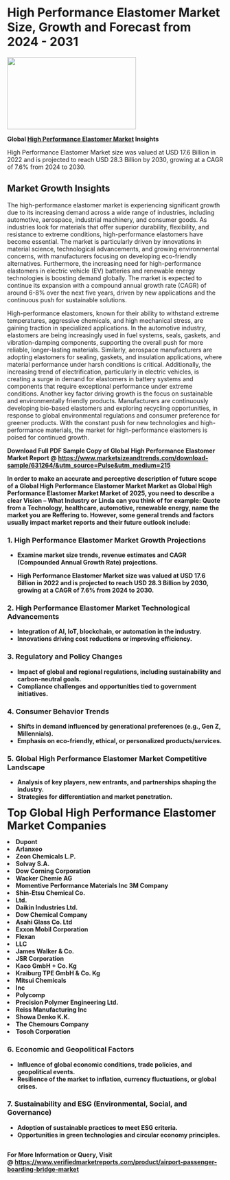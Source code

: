 <H1>High Performance Elastomer Market Size, Growth and Forecast from 2024 - 2031</H1><img class="aligncenter size-medium wp-image-584254" src="https://thirdeyenews.in/wp-content/uploads/2024/09/Global-Market-Research-300x168.jpeg" alt="" width="300" height="168" /><p><strong>Global&nbsp;<a href="https://www.marketsizeandtrends.com/download-sample/631264/&amp;utm_source=Pulse&amp;utm_medium=215">High Performance Elastomer Market</a> Insights</strong></p><p>High Performance Elastomer Market size was valued at USD 17.6 Billion in 2022 and is projected to reach USD 28.3 Billion by 2030, growing at a CAGR of 7.6% from 2024 to 2030.</p><p><h2>Market Growth Insights</h2> <p>The high-performance elastomer market is experiencing significant growth due to its increasing demand across a wide range of industries, including automotive, aerospace, industrial machinery, and consumer goods. As industries look for materials that offer superior durability, flexibility, and resistance to extreme conditions, high-performance elastomers have become essential. The market is particularly driven by innovations in material science, technological advancements, and growing environmental concerns, with manufacturers focusing on developing eco-friendly alternatives. Furthermore, the increasing need for high-performance elastomers in electric vehicle (EV) batteries and renewable energy technologies is boosting demand globally. The market is expected to continue its expansion with a compound annual growth rate (CAGR) of around 6-8% over the next five years, driven by new applications and the continuous push for sustainable solutions. </p> <p><strong></strong></p> <p>High-performance elastomers, known for their ability to withstand extreme temperatures, aggressive chemicals, and high mechanical stress, are gaining traction in specialized applications. In the automotive industry, elastomers are being increasingly used in fuel systems, seals, gaskets, and vibration-damping components, supporting the overall push for more reliable, longer-lasting materials. Similarly, aerospace manufacturers are adopting elastomers for sealing, gaskets, and insulation applications, where material performance under harsh conditions is critical. Additionally, the increasing trend of electrification, particularly in electric vehicles, is creating a surge in demand for elastomers in battery systems and components that require exceptional performance under extreme conditions. Another key factor driving growth is the focus on sustainable and environmentally friendly products. Manufacturers are continuously developing bio-based elastomers and exploring recycling opportunities, in response to global environmental regulations and consumer preference for greener products. With the constant push for new technologies and high-performance materials, the market for high-performance elastomers is poised for continued growth. <p><strong></p><p><span class=""><strong>Download Full PDF Sample Copy of Global High Performance Elastomer Market Report</strong> @ <a href="https://www.marketsizeandtrends.com/download-sample/631264/&amp;utm_source=Pulse&amp;utm_medium=215" target="_blank">https://www.marketsizeandtrends.com/download-sample/631264/&amp;utm_source=Pulse&amp;utm_medium=215</a></span></p><p>In order to make an accurate and perceptive description of future scope of a Global&nbsp;High Performance Elastomer Market Market as Global&nbsp;High Performance Elastomer Market Market of 2025, you need to describe a clear Vision &ndash; What Industry or Linda can you think of for example: Quote from a Technology, healthcare, automotive, renewable energy, name the market you are Reffering to. However, some general trends and factors usually impact market reports and their future outlook include:</p><h3>1.&nbsp;<strong>High Performance Elastomer Market Growth Projections</strong></h3><ul><li>Examine market size trends, revenue estimates and CAGR (Compounded Annual Growth Rate) projections.</li><li><p>High Performance Elastomer Market size was valued at USD 17.6 Billion in 2022 and is projected to reach USD 28.3 Billion by 2030, growing at a CAGR of 7.6% from 2024 to 2030.</p></li></ul><h3>2.&nbsp;<strong>High Performance Elastomer Market Technological Advancements</strong></h3><ul><li>Integration of AI, IoT, blockchain, or automation in the industry.</li><li>Innovations driving cost reductions or improving efficiency.</li></ul><h3>3.&nbsp;<strong>Regulatory and Policy Changes</strong></h3><ul><li>Impact of global and regional regulations, including sustainability and carbon-neutral goals.</li><li>Compliance challenges and opportunities tied to government initiatives.</li></ul><h3>4.&nbsp;<strong>Consumer Behavior Trends</strong></h3><ul><li>Shifts in demand influenced by generational preferences (e.g., Gen Z, Millennials).</li><li>Emphasis on eco-friendly, ethical, or personalized products/services.</li></ul><h3>5.&nbsp;<strong>Global High Performance Elastomer Market Competitive Landscape</strong></h3><ul><li>Analysis of key players, new entrants, and partnerships shaping the industry.</li><li>Strategies for differentiation and market penetration.</li></ul><p data-pm-slice="1 1 []"><span style="color: inherit; font-family: inherit; font-size: 25px;">Top Global High Performance Elastomer Market Companies</span></p><div class="" data-test-id=""><p><li>Dupont</li><li> Arlanxeo</li><li> Zeon Chemicals L.P.</li><li> Solvay S.A.</li><li> Dow Corning Corporation</li><li> Wacker Chemie AG</li><li> Momentive Performance Materials Inc 3M Company</li><li> Shin-Etsu Chemical Co.</li><li> Ltd.</li><li> Daikin Industries Ltd.</li><li> Dow Chemical Company</li><li> Asahi Glass Co. Ltd</li><li> Exxon Mobil Corporation</li><li> Flexan</li><li> LLC</li><li> James Walker & Co.</li><li> JSR Corporation</li><li> Kaco GmbH + Co. Kg</li><li> Kraiburg TPE GmbH & Co. Kg</li><li> Mitsui Chemicals</li><li> Inc</li><li> Polycomp</li><li> Precision Polymer Engineering Ltd.</li><li> Reiss Manufacturing Inc</li><li> Showa Denko K.K.</li><li> The Chemours Company</li><li> Tosoh Corporation</li></p></div><h3>6.&nbsp;<strong>Economic and Geopolitical Factors</strong></h3><ul><li>Influence of global economic conditions, trade policies, and geopolitical events.</li><li>Resilience of the market to inflation, currency fluctuations, or global crises.</li></ul><h3>7.&nbsp;<strong>Sustainability and ESG (Environmental, Social, and Governance)</strong></h3><ul><li>Adoption of sustainable practices to meet ESG criteria.</li><li>Opportunities in green technologies and circular economy principles.</li></ul><h2><strong style="font-size: 14px;">For More Information or Query, Visit @&nbsp;</strong><a style="background-color: #ffffff; font-size: 14px;" href="https://www.marketsizeandtrends.com/report/high-performance-elastomer-market/" target="_blank">https://www.verifiedmarketreports.com/product/airport-passenger-boarding-bridge-market</a></h2>

